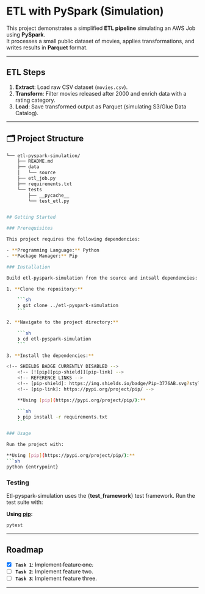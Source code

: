 # ETL with PySpark (Simulation)

This project demonstrates a simplified **ETL pipeline** simulating an AWS Job using **PySpark**.  
It processes a small public dataset of movies, applies transformations, and writes results in **Parquet** format.

---

## ETL Steps
1. **Extract**: Load raw CSV dataset (`movies.csv`).  
2. **Transform**: Filter movies released after 2000 and enrich data with a rating category.  
3. **Load**: Save transformed output as Parquet (simulating S3/Glue Data Catalog).  

---

## 🗂 Project Structure
```sh
└── etl-pyspark-simulation/
    ├── README.md
    ├── data
    │   └── source
    ├── etl_job.py
    ├── requirements.txt
    └── tests
        ├── __pycache__
        └── test_etl.py


## Getting Started

### Prerequisites

This project requires the following dependencies:

- **Programming Language:** Python
- **Package Manager:** Pip

### Installation

Build etl-pyspark-simulation from the source and intsall dependencies:

1. **Clone the repository:**

    ```sh
    ❯ git clone ../etl-pyspark-simulation
    ```

2. **Navigate to the project directory:**

    ```sh
    ❯ cd etl-pyspark-simulation
    ```

3. **Install the dependencies:**

<!-- SHIELDS BADGE CURRENTLY DISABLED -->
	<!-- [![pip][pip-shield]][pip-link] -->
	<!-- REFERENCE LINKS -->
	<!-- [pip-shield]: https://img.shields.io/badge/Pip-3776AB.svg?style={badge_style}&logo=pypi&logoColor=white -->
	<!-- [pip-link]: https://pypi.org/project/pip/ -->

	**Using [pip](https://pypi.org/project/pip/):**

	```sh
	❯ pip install -r requirements.txt
	```

### Usage 

Run the project with:

**Using [pip](https://pypi.org/project/pip/):**
```sh
python {entrypoint}
```

### Testing

Etl-pyspark-simulation uses the {__test_framework__} test framework. Run the test suite with:

**Using [pip](https://pypi.org/project/pip/):**
```sh
pytest
```

---

## Roadmap

- [X] **`Task 1`**: <strike>Implement feature one.</strike>
- [ ] **`Task 2`**: Implement feature two.
- [ ] **`Task 3`**: Implement feature three.

---
